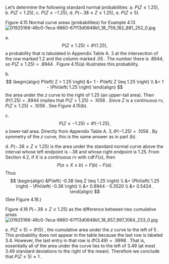 Let’s determine the following standard normal probabilities: 
a. $P\left( {Z \leq {1.25}}\right)$, 
b. $P\left( {Z > {1.25}}\right)$, 
c. $P\left( {Z \leq - {1.25}}\right)$, 
d. $P\left( {-{.38} \leq Z \leq {1.25}}\right)$,
e. $P\left( {Z \leq 5}\right)$.

Figure 4.15 Normal curve areas (probabilities) for Example 4.13
![01925166-48c0-7eca-9860-67f13d0848b1_18_759_182_881_252_0.jpg](images/01925166-48c0-7eca-9860-67f13d0848b1_18_759_182_881_252_0.jpg)

a. $$P\left( {Z \leq {1.25}}\right) = \Phi \left( {1.25}\right) ,$$
a probability that is tabulated in Appendix Table A. 3 at the intersection of the row marked 1.2 and the column marked .05 . 
The number there is .8944, so $P\left( {Z \leq {1.25}}\right) = {.8944}$ . 
Figure 4.15(a) illustrates this probability.

b. $$
\begin{align}
    P\left( Z > 1.25 \right) &= 1 - P\left( Z \leq 1.25 \right) \\
    &= 1 - \Phi\left( 1.25 \right)
\end{align}
$$
the area under the $z$ curve to the right of 1.25 (an upper-tail area). 
Then $\Phi \left( {1.25}\right) = {.8944}$ implies that $P\left( {Z > {1.25}}\right) = {.1056}$ . 
Since $Z$ is a continuous rv, $P\left( {Z \geq {1.25}}\right) = {.1056}$ . 
See Figure 4.15(b).

c. $$P\left( {Z \leq - {1.25}}\right) = \Phi \left( {-{1.25}}\right) ,$$a lower-tail area. Directly from Appendix Table A. $3,\Phi \left( {-{1.25}}\right) = {.1056}$ . 
By symmetry of the $z$ curve, this is the same answer as in part (b).

d. $P\left( {-{.38} \leq Z \leq {1.25}}\right)$ is the area under the standard normal curve above the interval whose left endpoint is -.38 and whose right endpoint is 1.25. 
From Section 4.2, if $X$ is a continuous rv with $\operatorname{cdf}F\left( x\right)$, then $$P\left( {a \leq X \leq b}\right) = F\left( b\right) - F\left( a\right) .$$
Thus 
$$
\begin{align}
    &P\left( -0.38 \leq Z \leq 1.25 \right) \\
    &= \Phi\left( 1.25 \right) - \Phi\left( -0.38 \right) \\
    &= 0.8944 - 0.3520 \\
    &= 0.5424 .
\end{align}
$$
(See Figure 4.16.)

Figure 4.16 
$P\left( {-{.38} \leq Z \leq {1.25}}\right)$ as the difference between two cumulative areas
![01925166-48c0-7eca-9860-67f13d0848b1_18_657_997_1084_233_0.jpg](images/01925166-48c0-7eca-9860-67f13d0848b1_18_657_997_1084_233_0.jpg)

e. $P\left( {Z \leq 5}\right) = \Phi \left( 5\right)$ , the cumulative area under the $z$ curve to the left of 5 . 
This probability does not appear in the table because the last row is labeled 3.4. 
However, the last entry in that row is $\Phi \left( {3.49}\right) = {.9998}$ . 
That is, essentially all of the area under the curve lies to the left of 3.49 (at most 3.49 standard deviations to the right of the mean). 
Therefore we conclude that $P\left( {Z \leq 5}\right) \approx 1$ .